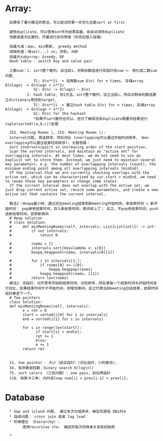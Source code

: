 # Array: 
      如果有了暴力解法的想法，可以尝试的第一步优化总是sort at first

      避免duplicate，可以使用set作为结果容器，会自动消除duplicate
      找数或者对比数时，尽量进行反向思维（先找后放入容器）
      
      找最大减：max, min更新， greedy method
      找缺失值：用set(...) in; 求和; XOR
      找最大subarray: Greedy, DP
      Hash table - switch key and value pair

      三数sum：1. sort整个数列，设当前i，对剩余数组进行双指针找sum <- 简化成二数sum问题, 
                 TC: O(n**2) -> 找两数sum O(n) for n times, 存储array O(nlogn) -> O(nlogn + n**2)
                 SC: O(n) -> O(logn) ~ O(n)
              2. hash table, 同1方法，sort整个数列，设立当前i，然后对剩余的数组建立dictionary来找到target,
                 TC: O(n**2) -> 建立hash table O(n) for n times, 存储array O(nlogn) -> O(nlogn + n**2)
                 SC: O(n) for the hashset
                 *如果不sort数列也可以，但为了确保没有duplicate需要对结果进行tuple(sorted((a,b,c))处理

      252. Meeting Rooms |, 253. Meeting Rooms ||:
      Interval问题, 首选排序，然后对比 (overlapping可以通过开始时间排序， Non-overlapping可以通过结束时间排序): 大致思路：
      Sort intervals/pairs in increasing order of the start position.
      Scan the sorted intervals, and maintain an "active set" for overlapping intervals. At most times, we do not need to use an explicit set to store them. Instead, we just need to maintain several key parameters, e.g. the number of overlapping intervals (count), the minimum ending point among all overlapping intervals (minEnd).
      If the interval that we are currently checking overlaps with the active set, which can be characterized by cur.start > minEnd, we need to renew those key parameters or change some states.
      If the current interval does not overlap with the active set, we just drop current active set, record some parameters, and create a new active set that contains the current interval.
      
      解法1：Heapq最小树，通过对比meeting结束和新meeting开始时间，老结束时间 < 新开始时间： pop掉老结束时间，存入新结束时间，房间续上了； 反之，不pop老结束时间，push进新结束时间，安排新房间
      # Heap solution
      # class Solution:
      #     def minMeetingRooms(self, intervals: List[List[int]]) -> int:
      #         if not intervals:
      #             return 0
            
      #         rooms = []
      #         intervals.sort(key=lambda x: x[0])
      #         heapq.heappush(rooms, intervals[0][1])
            
      #         for i in intervals[1:]:
      #             if rooms[0] <= i[0]:
      #                 heapq.heappop(rooms)
      #             heapq.heappush(rooms, i[1])
      #         return len(rooms)
      解法2：双指针，分开思考开始和结束时间，分别排序，然后拿每一个结束时间与开始时间进行对比，如果结束时间大于开始时间，则增加房间，反之代表当前meeting已经结束，结束时间指针移至下一个。
      # Two pointers
      class Solution:
      def minMeetingRooms(self, intervals):
            e = ret = 0
            start = sorted(i[0] for i in intervals)
            end = sorted(i[1] for i in intervals)
            
            for s in range(len(start)):
                  if start[s] < end[e]: 
                  ret += 1
                  else: 
                  e += 1
            return ret


      11. two pointer - 大小（前后指针）(对比指针，小的移动)，
      34. 有序数组找数：binary search O(log(n)) 
      75. sort colors （三色问题）: one pass, 前后两指针
      118. 帕斯卡三角: 内外双loop num[i] = prev[i-1] + prev[i];



# Database
      * Gap and island 问题， 通过多次分组排序，确定同源组 DB1454
      * 连续问题： cross join 或者 lag lead
      * 阶梯理论 （hierarchy）:
            使用recursive cte， 确定好每次的继承关系和初始例

      * 

